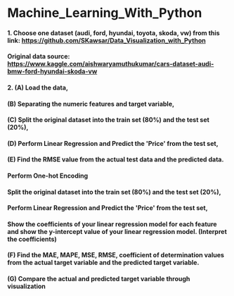 # Machine_Learning_With_Python
#### 1. Choose one dataset (audi, ford, hyundai, toyota, skoda, vw) from this link: https://github.com/SKawsar/Data_Visualization_with_Python
#### Original data source: https://www.kaggle.com/aishwaryamuthukumar/cars-dataset-audi-bmw-ford-hyundai-skoda-vw
#### 2. (A) Load the data, 

#### (B) Separating the numeric features and target variable, 
#### (C) Split the original dataset into the train set (80%) and the test set (20%), 
#### (D) Perform Linear Regression and Predict the 'Price' from the test set, 
#### (E) Find the RMSE value from the actual test data and the predicted data.
#### Perform One-hot Encoding

#### Split the original dataset into the train set (80%) and the test set (20%),

#### Perform Linear Regression and Predict the 'Price' from the test set,

#### Show the coefficients of your linear regression model for each feature and show the y-intercept value of your linear regression model. (Interpret the coefficients)

#### (F) Find the MAE, MAPE, MSE, RMSE, coefficient of determination values from the actual target variable and the predicted target variable.

#### (G) Compare the actual and predicted target variable through visualization
